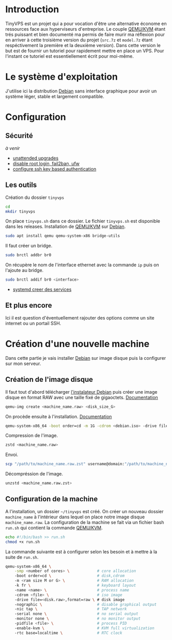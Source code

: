 # Introduction
TinyVPS est un projet qui a pour vocation d'être une alternative économe en ressources face aux hyperviseurs d'entreprise. Le couple [QEMU/KVM](https://www.qemu.org/) étant trés puissant et bien documenté ma permis de faire murir ma réflexion pour en arriver à cette troisième version du projet (`src.7z` et `model.7z` étant respéctivement la première et la deuxième version). Dans cette version le but est de fournir un tutoriel pour rapidement mettre en place un VPS. Pour l'instant ce tutoriel est essentiellement écrit pour moi-même.

# Le système d'exploitation
J'utilise ici la distribution [Debian](https://www.debian.org/) sans interface graphique pour avoir un système léger, stable et largement compatible.

# Configuration
## Sécurité
*à venir*
* [unattended upgrades](https://wiki.debian.org/UnattendedUpgrades)
* [disable root login, fail2ban, ufw](https://raspberrytips.com/security-tips-raspberry-pi/)
* [configure ssh key based authentication](https://www.digitalocean.com/community/tutorials/how-to-configure-ssh-key-based-authentication-on-a-linux-server)

## Les outils
Création du dossier `tinyvps`
```sh
cd
mkdir tinyvps
```
On place `tinyvps.sh` dans ce dossier. Le fichier `tinyvps.sh` est disponible dans les releases.
Installation de [QEMU/KVM](https://www.qemu.org/) sur [Debian](https://www.debian.org/).
```sh
sudo apt install qemu qemu-system-x86 bridge-utils
```
Il faut créer un bridge.
```sh
sudo brctl addbr br0
```
On récupère le nom de l'interface ethernet avec la commande `ip` puis on l'ajoute au bridge.
```sh
sudo brctl addif br0 <interface>
```
* [systemd creer des services](https://www.linuxtricks.fr/wiki/systemd-creer-des-services-timers-unites)

## Et plus encore
Ici il est question d'éventuellement rajouter des options comme un site internet ou un portail SSH.

# Création d'une nouvelle machine
Dans cette partie je vais installer [Debian](https://www.debian.org/) sur image disque puis la configurer sur mon serveur.
## Création de l'image disque
Il faut tout d'abord télécharger [l'instalateur Debian](https://www.debian.org/download) puis créer une image disque en format RAW avec une taille fixé de gigaoctets. [Documentation](https://www.qemu.org/docs/master/system/images.html)
```sh
qemu-img create <machine_name.raw> <disk_size_G>
```
On procède ensuite à l'installation. [Documentation](https://www.qemu.org/docs/master/system/invocation.html)
```sh
qemu-system-x86_64 -boot order=cd -m 1G -cdrom <debian.iso> -drive file=<machine_name.raw>,format=raw -enable-kvm -rtc base=localtime
```
Compression de l'image.
```sh
zstd <machine_name.raw>
```
Envoi.
```sh
scp "/path/to/machine_name.raw.zst" username@domain:"/path/to/machine_name.raw.zst"
```
Décompréssion de l'image.
```sh
unzstd <machine_name.raw.zst>
```

## Configuration de la machine
A l'installation, un dossier `~/tinyvps` est créé. On créer un nouveau dossier `machine_name` à l'intérieur dans lequel on place notre image disque `machine_name.raw`. La configuration de la machine se fait via un fichier bash `run.sh` qui contient la commande [QEMU/KVM](https://www.qemu.org/).
```sh
echo #!/bin/bash >> run.sh
chmod +x run.sh
```
La commande suivante est à configurer selon les besoin et à mettre à la suite de `run.sh`.
```sh
qemu-system-x86_64 \
	-smp <number of cores> \			# core allocation
	-boot order=cd \					# disk,cdrom
	-m <ram size M or G> \				# RAM allocation
	-k fr \								# keyboard layout
	-name <name> \						# process name
	-cdrom <file> \						# iso image
	-drive file=<disk.raw>,format=raw \	# disk image
	-nographic \						# disable graphical output
	-nic tap \							# TAP network
	-serial none \						# no serial output
	-monitor none \						# no monitor output
	-pidfile <file> \					# process PID
	-enable-kvm \						# KVM full virtualization
	-rtc base=localtime \				# RTC clock
```
